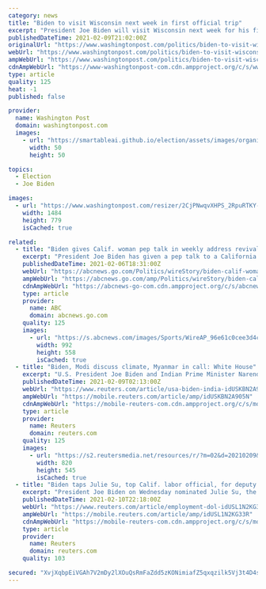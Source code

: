 ```yaml
---
category: news
title: "Biden to visit Wisconsin next week in first official trip"
excerpt: "President Joe Biden will visit Wisconsin next week for his first official trip as president beyond his home state of Delaware. Biden is set to visit Milwaukee next Tuesday, according to the White House."
publishedDateTime: 2021-02-09T21:02:00Z
originalUrl: "https://www.washingtonpost.com/politics/biden-to-visit-wisconsin-next-week-in-first-official-trip/2021/02/09/427ec072-6af0-11eb-a66e-e27046e9e898_story.html"
webUrl: "https://www.washingtonpost.com/politics/biden-to-visit-wisconsin-next-week-in-first-official-trip/2021/02/09/427ec072-6af0-11eb-a66e-e27046e9e898_story.html"
ampWebUrl: "https://www.washingtonpost.com/politics/biden-to-visit-wisconsin-next-week-in-first-official-trip/2021/02/09/427ec072-6af0-11eb-a66e-e27046e9e898_story.html?outputType=amp"
cdnAmpWebUrl: "https://www-washingtonpost-com.cdn.ampproject.org/c/s/www.washingtonpost.com/politics/biden-to-visit-wisconsin-next-week-in-first-official-trip/2021/02/09/427ec072-6af0-11eb-a66e-e27046e9e898_story.html?outputType=amp"
type: article
quality: 125
heat: -1
published: false

provider:
  name: Washington Post
  domain: washingtonpost.com
  images:
    - url: "https://smartableai.github.io/election/assets/images/organizations/washingtonpost.com-50x50.jpg"
      width: 50
      height: 50

topics:
  - Election
  - Joe Biden

images:
  - url: "https://www.washingtonpost.com/resizer/2CjPNwqvXHPS_2RpuRTKY-p3eVo=/1484x0/www.washingtonpost.com/pb/resources/img/twp-social-share.png"
    width: 1484
    height: 779
    isCached: true

related:
  - title: "Biden gives Calif. woman pep talk in weekly address revival"
    excerpt: "President Joe Biden has given a pep talk to a California woman who was laid off because of the coronavirus pandemic"
    publishedDateTime: 2021-02-06T18:31:00Z
    webUrl: "https://abcnews.go.com/Politics/wireStory/biden-calif-woman-pep-talk-weekly-address-revival-75728273"
    ampWebUrl: "https://abcnews.go.com/amp/Politics/wireStory/biden-calif-woman-pep-talk-weekly-address-revival-75728273"
    cdnAmpWebUrl: "https://abcnews-go-com.cdn.ampproject.org/c/s/abcnews.go.com/amp/Politics/wireStory/biden-calif-woman-pep-talk-weekly-address-revival-75728273"
    type: article
    provider:
      name: ABC
      domain: abcnews.go.com
    quality: 125
    images:
      - url: "https://s.abcnews.com/images/Sports/WireAP_96e61c0cee3d4cb9927dbd51881debe3_16x9_992.jpg"
        width: 992
        height: 558
        isCached: true
  - title: "Biden, Modi discuss climate, Myanmar in call: White House"
    excerpt: "U.S. President Joe Biden and Indian Prime Minister Narendra Modi agreed in a call on Monday to work closely to fight COVID-19, renew their partnership on climate change and defend democratic institution and norms around the world,"
    publishedDateTime: 2021-02-09T02:13:00Z
    webUrl: "https://www.reuters.com/article/usa-biden-india-idUSKBN2A905N"
    ampWebUrl: "https://mobile.reuters.com/article/amp/idUSKBN2A905N"
    cdnAmpWebUrl: "https://mobile-reuters-com.cdn.ampproject.org/c/s/mobile.reuters.com/article/amp/idUSKBN2A905N"
    type: article
    provider:
      name: Reuters
      domain: reuters.com
    quality: 125
    images:
      - url: "https://s2.reutersmedia.net/resources/r/?m=02&d=20210209&t=2&i=1550820862&w=&fh=545px&fw=&ll=&pl=&sq=&r=LYNXMPEH1803I"
        width: 820
        height: 545
        isCached: true
  - title: "Biden taps Julie Su, top Calif. labor official, for deputy labor secretary"
    excerpt: "President Joe Biden on Wednesday nominated Julie Su, the secretary of California's Labor and Workforce Development Agency, for the number-two spot at the U.S. Department of Labor, amid criticism by some Republicans and business groups of her oversight of the state's"
    publishedDateTime: 2021-02-10T22:18:00Z
    webUrl: "https://www.reuters.com/article/employment-dol-idUSL1N2KG33R"
    ampWebUrl: "https://mobile.reuters.com/article/amp/idUSL1N2KG33R"
    cdnAmpWebUrl: "https://mobile-reuters-com.cdn.ampproject.org/c/s/mobile.reuters.com/article/amp/idUSL1N2KG33R"
    type: article
    provider:
      name: Reuters
      domain: reuters.com
    quality: 103

secured: "XvjXqbpEiVGAh7V2mDy2lXOuQsRmFaZdd5zKONimiafZ5qxqzilk5Vj3t4D4sYLBAyD4qn8/QWqAX/eK23s2LWJnvh/kh99uWUBbDDUelzPNQRu+rWgJDSH9TmY4NoHZhxZH4Wc9P7niEw2mEYEKDl3aw2rqqAlgxUe3AhHUrFyfJwyRxy8QE8fnhr3ILfUqjyfDOhjA64kJbvSI5774NEJ1P6hJcxcfmNGqSejeo53ew5r1EvCKURXoOqQ3XWDbHkbSoSD4niRjiEZCmpwL4N0ukR7GcZfHNr083zEhbZ0WmJ1JSqLDojpm/q+yAC0awKhnr7+wL1Xwb/o3B/lUkMP2eWc7yoPen5u/mcDXIkc=;ifMGhy2j0Qf194qWzEBR/g=="
---
```


